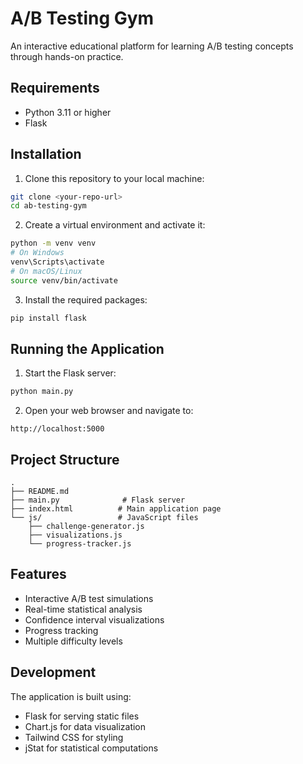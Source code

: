 # A/B Testing Gym

An interactive educational platform for learning A/B testing concepts through hands-on practice.

## Requirements

- Python 3.11 or higher
- Flask

## Installation

1. Clone this repository to your local machine:
```bash
git clone <your-repo-url>
cd ab-testing-gym
```

2. Create a virtual environment and activate it:
```bash
python -m venv venv
# On Windows
venv\Scripts\activate
# On macOS/Linux
source venv/bin/activate
```

3. Install the required packages:
```bash
pip install flask
```

## Running the Application

1. Start the Flask server:
```bash
python main.py
```

2. Open your web browser and navigate to:
```
http://localhost:5000
```

## Project Structure

```
.
├── README.md
├── main.py              # Flask server
├── index.html          # Main application page
└── js/                 # JavaScript files
    ├── challenge-generator.js
    ├── visualizations.js
    └── progress-tracker.js
```

## Features

- Interactive A/B test simulations
- Real-time statistical analysis
- Confidence interval visualizations
- Progress tracking
- Multiple difficulty levels

## Development

The application is built using:
- Flask for serving static files
- Chart.js for data visualization
- Tailwind CSS for styling
- jStat for statistical computations
